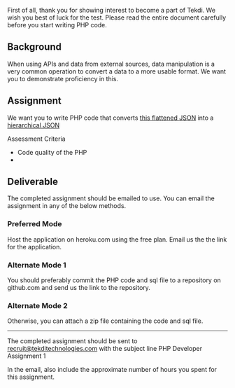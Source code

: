 First of all, thank you for showing interest to become a part of Tekdi. We wish you best of luck for the test. Please read the entire document carefully before you start writing PHP code.

## Background
When using APIs and data from external sources, data manipulation is a very common operation to convert a data to a more usable format. We want you to demonstrate proficiency in this.

## Assignment
We want you to write PHP code that converts [this flattened JSON](files/assignment-2.json) into a [hierarchical JSON](files/assignment-2-transformed.json)

Assessment Criteria
- Code quality of the PHP
- 

## Deliverable
The completed assignment should be emailed to use. You can email the assignment in any of the below methods.

### Preferred Mode
Host the application on heroku.com using the free plan. Email us the the link for the application.

### Alternate Mode 1
You should preferably commit the PHP code and sql file to a repository on github.com and send us the link to the repository. 

### Alternate Mode 2
Otherwise, you can attach a zip file containing the code and sql file. 

-----------------------

The completed assignment should be sent to recruit@tekditechnologies.com with the subject line PHP Developer Assignment 1

In the email, also include the approximate number of hours you spent for this assignment.
